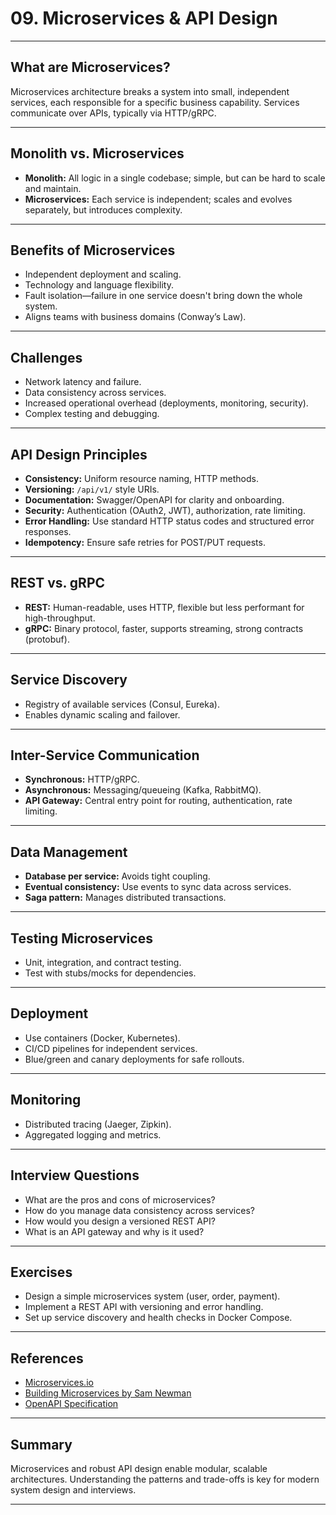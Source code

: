 # 09. Microservices & API Design

---

## What are Microservices?

Microservices architecture breaks a system into small, independent services, each responsible for a specific business capability. Services communicate over APIs, typically via HTTP/gRPC.

---

## Monolith vs. Microservices

- **Monolith:** All logic in a single codebase; simple, but can be hard to scale and maintain.
- **Microservices:** Each service is independent; scales and evolves separately, but introduces complexity.

---

## Benefits of Microservices

- Independent deployment and scaling.
- Technology and language flexibility.
- Fault isolation—failure in one service doesn't bring down the whole system.
- Aligns teams with business domains (Conway’s Law).

---

## Challenges

- Network latency and failure.
- Data consistency across services.
- Increased operational overhead (deployments, monitoring, security).
- Complex testing and debugging.

---

## API Design Principles

- **Consistency:** Uniform resource naming, HTTP methods.
- **Versioning:** `/api/v1/` style URIs.
- **Documentation:** Swagger/OpenAPI for clarity and onboarding.
- **Security:** Authentication (OAuth2, JWT), authorization, rate limiting.
- **Error Handling:** Use standard HTTP status codes and structured error responses.
- **Idempotency:** Ensure safe retries for POST/PUT requests.

---

## REST vs. gRPC

- **REST:** Human-readable, uses HTTP, flexible but less performant for high-throughput.
- **gRPC:** Binary protocol, faster, supports streaming, strong contracts (protobuf).

---

## Service Discovery

- Registry of available services (Consul, Eureka).
- Enables dynamic scaling and failover.

---

## Inter-Service Communication

- **Synchronous:** HTTP/gRPC.
- **Asynchronous:** Messaging/queueing (Kafka, RabbitMQ).
- **API Gateway:** Central entry point for routing, authentication, rate limiting.

---

## Data Management

- **Database per service:** Avoids tight coupling.
- **Eventual consistency:** Use events to sync data across services.
- **Saga pattern:** Manages distributed transactions.

---

## Testing Microservices

- Unit, integration, and contract testing.
- Test with stubs/mocks for dependencies.

---

## Deployment

- Use containers (Docker, Kubernetes).
- CI/CD pipelines for independent services.
- Blue/green and canary deployments for safe rollouts.

---

## Monitoring

- Distributed tracing (Jaeger, Zipkin).
- Aggregated logging and metrics.

---

## Interview Questions

- What are the pros and cons of microservices?
- How do you manage data consistency across services?
- How would you design a versioned REST API?
- What is an API gateway and why is it used?

---

## Exercises

- Design a simple microservices system (user, order, payment).
- Implement a REST API with versioning and error handling.
- Set up service discovery and health checks in Docker Compose.

---

## References

- [Microservices.io](https://microservices.io/)
- [Building Microservices by Sam Newman](https://samnewman.io/books/building_microservices/)
- [OpenAPI Specification](https://swagger.io/specification/)

---

## Summary

Microservices and robust API design enable modular, scalable architectures. Understanding the patterns and trade-offs is key for modern system design and interviews.

---
